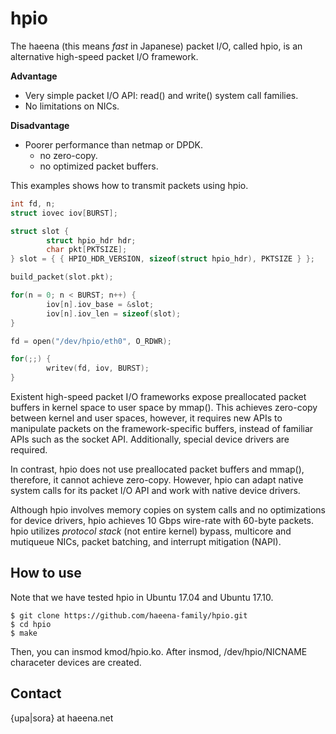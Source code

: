 
hpio
====

The haeena (this means *fast* in Japanese) packet I/O, called hpio, is
an alternative high-speed packet I/O framework.

**Advantage**
- Very simple packet I/O API: read() and write() system call families.
- No limitations on NICs.

**Disadvantage**
- Poorer performance than netmap or DPDK.
    - no zero-copy.
    - no optimized packet buffers.



This examples shows how to transmit packets using hpio.
```c
int fd, n;
struct iovec iov[BURST];

struct slot {
        struct hpio_hdr hdr;
        char pkt[PKTSIZE];
} slot = { { HPIO_HDR_VERSION, sizeof(struct hpio_hdr), PKTSIZE } };

build_packet(slot.pkt);

for(n = 0; n < BURST; n++) {
        iov[n].iov_base = &slot;
        iov[n].iov_len = sizeof(slot);
}

fd = open("/dev/hpio/eth0", O_RDWR);

for(;;) {
        writev(fd, iov, BURST);
}
```


Existent high-speed packet I/O frameworks expose preallocated packet
buffers in kernel space to user space by mmap(). This achieves
zero-copy between kernel and user spaces, however, it requires new
APIs to manipulate packets on the framework-specific buffers, instead
of familiar APIs such as the socket API. Additionally, special device
drivers are required.


In contrast, hpio does not use preallocated packet buffers and mmap(),
therefore, it cannot achieve zero-copy. However, hpio can adapt native
system calls for its packet I/O API and work with native device
drivers.


Although hpio involves memory copies on system calls and no
optimizations for device drivers, hpio achieves 10 Gbps wire-rate with
60-byte packets. hpio utilizes *protocol stack* (not entire kernel)
bypass, multicore and mutiqueue NICs, packet batching, and interrupt
mitigation (NAPI).


## How to use

Note that we have tested hpio in Ubuntu 17.04 and Ubuntu 17.10.

```shell-session
$ git clone https://github.com/haeena-family/hpio.git
$ cd hpio
$ make
```

Then, you can insmod kmod/hpio.ko. After insmod, /dev/hpio/NICNAME
characeter devices are created. 



## Contact

{upa|sora} at haeena.net